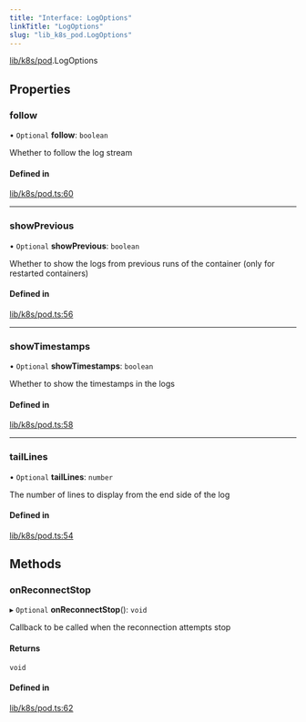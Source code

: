 ```yaml
---
title: "Interface: LogOptions"
linkTitle: "LogOptions"
slug: "lib_k8s_pod.LogOptions"
---
```


[lib/k8s/pod](../modules/lib_k8s_pod.md).LogOptions

## Properties

### follow

• `Optional` **follow**: `boolean`

Whether to follow the log stream

#### Defined in

[lib/k8s/pod.ts:60](https://github.com/headlamp-k8s/headlamp/blob/2ce94491/frontend/src/lib/k8s/pod.ts#L60)

___

### showPrevious

• `Optional` **showPrevious**: `boolean`

Whether to show the logs from previous runs of the container (only for restarted containers)

#### Defined in

[lib/k8s/pod.ts:56](https://github.com/headlamp-k8s/headlamp/blob/2ce94491/frontend/src/lib/k8s/pod.ts#L56)

___

### showTimestamps

• `Optional` **showTimestamps**: `boolean`

Whether to show the timestamps in the logs

#### Defined in

[lib/k8s/pod.ts:58](https://github.com/headlamp-k8s/headlamp/blob/2ce94491/frontend/src/lib/k8s/pod.ts#L58)

___

### tailLines

• `Optional` **tailLines**: `number`

The number of lines to display from the end side of the log

#### Defined in

[lib/k8s/pod.ts:54](https://github.com/headlamp-k8s/headlamp/blob/2ce94491/frontend/src/lib/k8s/pod.ts#L54)

## Methods

### onReconnectStop

▸ `Optional` **onReconnectStop**(): `void`

Callback to be called when the reconnection attempts stop

#### Returns

`void`

#### Defined in

[lib/k8s/pod.ts:62](https://github.com/headlamp-k8s/headlamp/blob/2ce94491/frontend/src/lib/k8s/pod.ts#L62)
